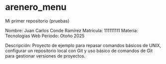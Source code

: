 # arenero_menu
Mi primer repositorio (pruebas)

Nombre: 	Juan Carlos Conde Ramírez
Matrícula:	111111111
Materia:	Tecnologías Web
Periodo:	Otoño 2025

Descripción: Proyecto de ejemplo para repasar comandos básicos de UNIX, configurar un repositorio local con Git y uso básico de comandos de Git para gestionar versiones de proyectos.